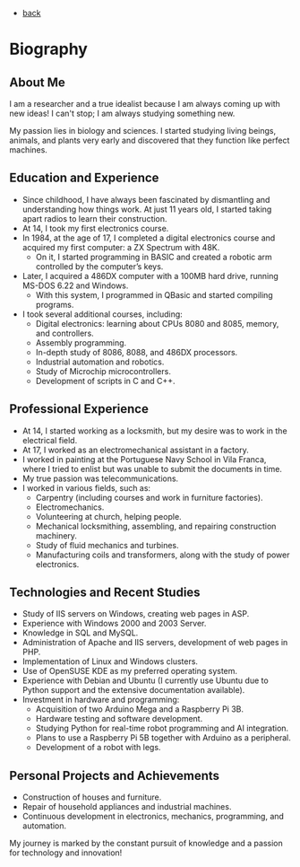 - [back](https://github.com/0joseDark/dream-sonho/edit/main/doc-en/en-README.md)
# Biography

## About Me
I am a researcher and a true idealist because I am always coming up with new ideas! I can't stop; I am always studying something new.

My passion lies in biology and sciences. I started studying living beings, animals, and plants very early and discovered that they function like perfect machines.

## Education and Experience

- Since childhood, I have always been fascinated by dismantling and understanding how things work. At just 11 years old, I started taking apart radios to learn their construction.
- At 14, I took my first electronics course.
- In 1984, at the age of 17, I completed a digital electronics course and acquired my first computer: a ZX Spectrum with 48K.
  - On it, I started programming in BASIC and created a robotic arm controlled by the computer’s keys.
- Later, I acquired a 486DX computer with a 100MB hard drive, running MS-DOS 6.22 and Windows.
  - With this system, I programmed in QBasic and started compiling programs.
- I took several additional courses, including:
  - Digital electronics: learning about CPUs 8080 and 8085, memory, and controllers.
  - Assembly programming.
  - In-depth study of 8086, 8088, and 486DX processors.
  - Industrial automation and robotics.
  - Study of Microchip microcontrollers.
  - Development of scripts in C and C++.

## Professional Experience

- At 14, I started working as a locksmith, but my desire was to work in the electrical field.
- At 17, I worked as an electromechanical assistant in a factory.
- I worked in painting at the Portuguese Navy School in Vila Franca, where I tried to enlist but was unable to submit the documents in time.
- My true passion was telecommunications.
- I worked in various fields, such as:
  - Carpentry (including courses and work in furniture factories).
  - Electromechanics.
  - Volunteering at church, helping people.
  - Mechanical locksmithing, assembling, and repairing construction machinery.
  - Study of fluid mechanics and turbines.
  - Manufacturing coils and transformers, along with the study of power electronics.

## Technologies and Recent Studies

- Study of IIS servers on Windows, creating web pages in ASP.
- Experience with Windows 2000 and 2003 Server.
- Knowledge in SQL and MySQL.
- Administration of Apache and IIS servers, development of web pages in PHP.
- Implementation of Linux and Windows clusters.
- Use of OpenSUSE KDE as my preferred operating system.
- Experience with Debian and Ubuntu (I currently use Ubuntu due to Python support and the extensive documentation available).
- Investment in hardware and programming:
  - Acquisition of two Arduino Mega and a Raspberry Pi 3B.
  - Hardware testing and software development.
  - Studying Python for real-time robot programming and AI integration.
  - Plans to use a Raspberry Pi 5B together with Arduino as a peripheral.
  - Development of a robot with legs.

## Personal Projects and Achievements

- Construction of houses and furniture.
- Repair of household appliances and industrial machines.
- Continuous development in electronics, mechanics, programming, and automation.

My journey is marked by the constant pursuit of knowledge and a passion for technology and innovation!

